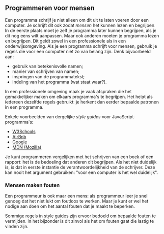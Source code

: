 ## Programmeren voor mensen

Een programma schrijf je niet alleen om dit uit te laten voeren door een computer. Je schrijft dit ook zodat *mensen* het kunnen lezen en begrijpen. In de eerste plaats moet je zelf je programma later kunnen begrijpen, als je dit nog eens wilt aanpassen. Maar ook anderen moeten je programma lezen en begrijpen. Dit geldt zowel in een professionele als in een onderwijsomgeving.
Als je een programma schrijft voor mensen, gebruik je regels die voor een computer niet zo van belang zijn. Denk bijvoorbeeld aan:

* gebruik van betekenisvolle namen;
* manier van schrijven van namen;
* inspringen van de programmatekst;
* indeling van het programma (wat staat waar?).

In een professionele omgeving maak je vaak afspraken die het gemakkelijker maken om elkaars programma's te begrijpen. Het helpt als iedereen dezelfde regels gebruikt: je herkent dan eerder bepaalde patronen in een programma.

Enkele voorbeelden van dergelijke *style guides* voor JavaScript-programma's:

* [W3Schools](http://www.w3schools.com/js/js_conventions.asp)
* [AirBnb](https://github.com/airbnb/javascript)
* [Google](https://google.github.io/styleguide/javascriptguide.xml)
* [MDN (Mozilla)](https://developer.mozilla.org/en-US/docs/Mozilla/Developer_guide/Coding_Style)

Je kunt programmeren vergelijken met het schrijven van een boek of een rapport: het is de bedoeling dat anderen dit begrijpen. Als het niet duidelijk is, is dat in eerste instantie de verantwoordelijkheid van de schrijver. Deze kan nooit het argument gebruiken: "voor een computer is het wel duidelijk".

### Mensen maken fouten

Een programmeur is ook maar een mens: als programmeur leer je snel genoeg dat het niet lukt om foutloos te werken. Maar je kunt er wel het nodige aan doen om het aantal fouten dat je maakt te beperken.

Sommige regels in style guides zijn ervoor bedoeld om bepaalde fouten te vermijden. In het bijzonder is dit zinvol als het om fouten gaat die lastig te vinden zijn.
